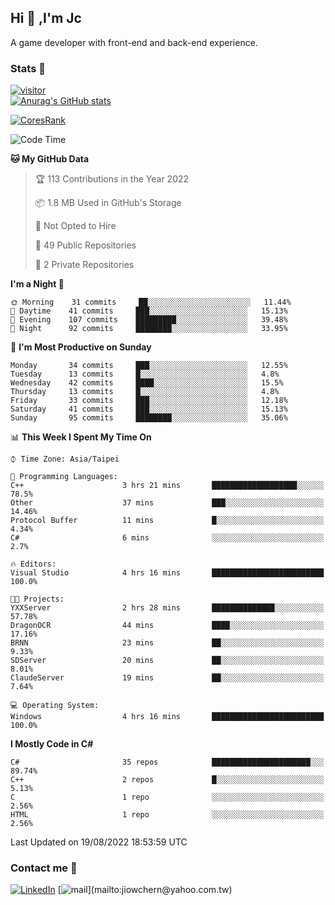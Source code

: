 ## Hi 👋 ,I'm Jc  

A game developer with front-end and back-end experience.  

### Stats  📝
[![visitor](https://visitor-badge.glitch.me/badge?page_id=jiowchern.jiowchern&style=flat-square&color=0088cc)](https://visitor-badge.glitch.me/badge?page_id=jiowchern.jiowchern&style=flat-square&color=0088cc)  
[![Anurag's GitHub stats](https://github-readme-stats.vercel.app/api?username=jiowchern&count_private=true&&show_icons=true)](https://github.com/anuraghazra/github-readme-stats)  
<!-- [![trophy](https://github-profile-trophy.vercel.app/?username=jiowchern)](https://github.com/ryo-ma/github-profile-trophy)   -->
[![CoresRank](https://cr-ss-service.azurewebsites.net/api/ScreenShot?widget=summary&username=jiowchern)](https://cr-ss-service.azurewebsites.net/api/ScreenShot?widget=summary&username=jiowchern)


<!--START_SECTION:waka-->
![Code Time](http://img.shields.io/badge/Code%20Time-483%20hrs%2039%20mins-blue)

**🐱 My GitHub Data** 

> 🏆 113 Contributions in the Year 2022
 > 
> 📦 1.8 MB Used in GitHub's Storage 
 > 
> 🚫 Not Opted to Hire
 > 
> 📜 49 Public Repositories 
 > 
> 🔑 2 Private Repositories  
 > 
**I'm a Night 🦉** 

```text
🌞 Morning    31 commits     ██░░░░░░░░░░░░░░░░░░░░░░░   11.44% 
🌆 Daytime    41 commits     ███░░░░░░░░░░░░░░░░░░░░░░   15.13% 
🌃 Evening    107 commits    █████████░░░░░░░░░░░░░░░░   39.48% 
🌙 Night      92 commits     ████████░░░░░░░░░░░░░░░░░   33.95%

```
📅 **I'm Most Productive on Sunday** 

```text
Monday       34 commits     ███░░░░░░░░░░░░░░░░░░░░░░   12.55% 
Tuesday      13 commits     █░░░░░░░░░░░░░░░░░░░░░░░░   4.8% 
Wednesday    42 commits     ████░░░░░░░░░░░░░░░░░░░░░   15.5% 
Thursday     13 commits     █░░░░░░░░░░░░░░░░░░░░░░░░   4.8% 
Friday       33 commits     ███░░░░░░░░░░░░░░░░░░░░░░   12.18% 
Saturday     41 commits     ███░░░░░░░░░░░░░░░░░░░░░░   15.13% 
Sunday       95 commits     ████████░░░░░░░░░░░░░░░░░   35.06%

```


📊 **This Week I Spent My Time On** 

```text
⌚︎ Time Zone: Asia/Taipei

💬 Programming Languages: 
C++                      3 hrs 21 mins       ███████████████████░░░░░░   78.5% 
Other                    37 mins             ███░░░░░░░░░░░░░░░░░░░░░░   14.46% 
Protocol Buffer          11 mins             █░░░░░░░░░░░░░░░░░░░░░░░░   4.34% 
C#                       6 mins              ░░░░░░░░░░░░░░░░░░░░░░░░░   2.7%

🔥 Editors: 
Visual Studio            4 hrs 16 mins       █████████████████████████   100.0%

🐱‍💻 Projects: 
YXXServer                2 hrs 28 mins       ██████████████░░░░░░░░░░░   57.78% 
DragonOCR                44 mins             ████░░░░░░░░░░░░░░░░░░░░░   17.16% 
BRNN                     23 mins             ██░░░░░░░░░░░░░░░░░░░░░░░   9.33% 
SDServer                 20 mins             ██░░░░░░░░░░░░░░░░░░░░░░░   8.01% 
ClaudeServer             19 mins             ██░░░░░░░░░░░░░░░░░░░░░░░   7.64%

💻 Operating System: 
Windows                  4 hrs 16 mins       █████████████████████████   100.0%

```

**I Mostly Code in C#** 

```text
C#                       35 repos            ██████████████████████░░░   89.74% 
C++                      2 repos             █░░░░░░░░░░░░░░░░░░░░░░░░   5.13% 
C                        1 repo              ░░░░░░░░░░░░░░░░░░░░░░░░░   2.56% 
HTML                     1 repo              ░░░░░░░░░░░░░░░░░░░░░░░░░   2.56%

```



 Last Updated on 19/08/2022 18:53:59 UTC
<!--END_SECTION:waka-->



### Contact me 💬
[![LinkedIn](https://img.shields.io/badge/-JiowchernChen-0077B5?style==flat-square&logo=LinkedIn&logoColor=white)](https://www.linkedin.com/in/jiowchern-chen-4aaa90b7/) [![mail](https://img.shields.io/badge/-jiowchern%40yahoo.com.tw-blueviolet?style=flat-square&logo=yahoo!)](mailto:jiowchern@yahoo.com.tw)    

<!-- [![Linkedin Badge](https://img.shields.io/badge/-LinkedIn-blue?style=flat-square&logo=Linkedin&logoColor=white&link=https://www.linkedin.com/in/jiowchern-chen-4aaa90b7/)](https://www.linkedin.com/in/jiowchern-chen-4aaa90b7/) -->


<!--
**jiowchern/jiowchern** is a ✨ _special_ ✨ repository because its `README.md` (this file) appears on your GitHub profile.

Here are some ideas to get you started:

- 🔭 I’m currently working on ...
- 🌱 I’m currently learning ...
- 👯 I’m looking to collaborate on ...
- 🤔 I’m looking for help with ...
- 💬 Ask me about ...
- 📫 How to reach me: ...
- 😄 Pronouns: ...
- ⚡ Fun fact: ...
-->
